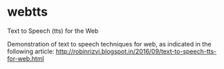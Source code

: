 # webtts
Text to Speech (tts) for the Web

Demonstration of text to speech techniques for web, as indicated in the following article:
http://robinrizvi.blogspot.in/2016/09/text-to-speech-tts-for-web.html
